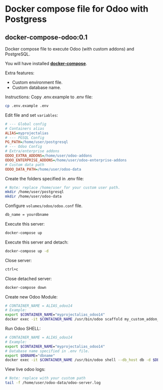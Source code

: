 # Docker compose file for Odoo with Postgress
## docker-compose-odoo:0.1

Docker compose file to execute Odoo (with custom addons) and PostgreSQL.

You will have installed [**docker-compose**](https://docs.docker.com/compose/install/).

Extra features:
- Custom environment file.
- Custom database name.

Instructions:
Copy .env.example to .env file:
```sh
cp .env.example .env
```
Edit file and set ```variables```:
```ini
# --- Global config
# Containers alias
ALIAS=myprojectalias
# --- PGSQL Config
PG_PATH=/home/user/postgresql
# --- Odoo Config
# Extra/enterprise addons
ODOO_EXTRA_ADDONS=/home/user/odoo-addons
ODOO_ENTERPRISE_ADDONS=/home/user/odoo-enterprise-addons
# Custom data path
ODOO_DATA_PATH=/home/user/odoo-data
```

Create the folders specified in .env file:
```sh
# Note: replace /home/user for your custom user path.
mkdir /home/user/postgresql
mkdir /home/user/odoo-data
```

Configure `volumes/odoo/odoo.conf` file.
```sh
db_name = yourdbname
```

Execute this server:
```sh
docker-compose up
```

Execute this server and detach:
```sh
docker-compose up -d
```

Close server:
```sh
ctrl+c
```

Close detached server:
```sh
docker-compose down
```

Create new Odoo Module:
```sh
# CONTAINER_NAME = ALIAS_odoo14
# Example:
export $CONTAINER_NAME="myprojectalias_odoo14"
docker exec -it $CONTAINER_NAME /usr/bin/odoo scaffold my_custom_addon_name /mnt/extra-addons
```

Run Odoo SHELL:
```sh
# CONTAINER_NAME = ALIAS_odoo14
# Example:
export $CONTAINER_NAME="myprojectalias_odoo14"
# Database name specified in .env file.
export $DBNAME="dbname"
docker exec -it $CONTAINER_NAME /usr/bin/odoo shell --db_host db -d $DBNAME -w odoo
```

View live odoo logs:
```sh
# Note: replace with your custom path
tail -f /home/user/odoo-data/odoo-server.log
```
